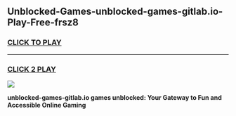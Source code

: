 
## Unblocked-Games-unblocked-games-gitlab.io-Play-Free-frsz8
<h3>
<a href="https://premium76.site?title=unblocked-games-gitlab.io&ref=18A">CLICK TO PLAY</a></h3>
<hr>

<h3>
<a href="https://premium76.site?title=unblocked-games-gitlab.io&ref=18A">CLICK 2 PLAY</a>
  
</h3>

<a href="https://premium76.site?title=unblocked-games-gitlab.io&ref=18A"><img src="https://clearcache.store/games.png"></a>


**unblocked-games-gitlab.io games unblocked: Your Gateway to Fun and Accessible Online Gaming**
